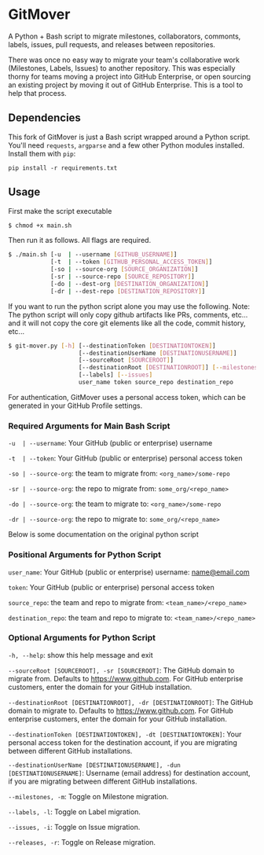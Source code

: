 # GitMover
A Python + Bash script to migrate milestones, collaborators, commonts, labels, issues, pull requests, and releases between repositories.

There was once no easy way to migrate your team's collaborative work (Milestones, Labels, Issues) to another repository. This was especially thorny for teams moving a project into GitHub Enterprise, or open sourcing an existing project by moving it out of GitHub Enterprise. This is a tool to help that process.

## Dependencies
This fork of GitMover is just a Bash script wrapped around a Python script. You'll need `requests`, `argparse` and a few
other Python modules installed. Install them with `pip`:

```
pip install -r requirements.txt
```

## Usage
First make the script executable
```bash
$ chmod +x main.sh
```
Then run it as follows. All flags are required.
```bash
$ ./main.sh [-u  | --username [GITHUB_USERNAME]]
            [-t  | --token [GITHUB_PERSONAL_ACCESS_TOKEN]]
            [-so | --source-org [SOURCE_ORGANIZATION]]
            [-sr | --source-repo [SOURCE_REPOSITORY]]
            [-do | --dest-org [DESTINATION_ORGANIZATION]]
            [-dr | --dest-repo [DESTINATION_REPOSITORY]]
```
If you want to run the python script alone you may use the following.
Note: The python script will only copy github artifacts like PRs, comments, etc... and it will not copy the core git elements like all the code, commit history, etc...
```bash
$ git-mover.py [-h] [--destinationToken [DESTINATIONTOKEN]]
                    [--destinationUserName [DESTINATIONUSERNAME]]
                    [--sourceRoot [SOURCEROOT]]
                    [--destinationRoot [DESTINATIONROOT]] [--milestones]
                    [--labels] [--issues]
                    user_name token source_repo destination_repo
```

For authentication, GitMover uses a personal access token, which can be generated in your GitHub Profile settings.

### Required Arguments for Main Bash Script
  `-u  | --username`: Your GitHub (public or enterprise) username
  
  `-t  | --token`: Your GitHub (public or enterprise) personal access token
  
  `-so | --source-org`: the team to migrate from: `<org_name>/some-repo`

  `-sr | --source-org`: the repo to migrate from: `some_org/<repo_name>`

  `-do | --source-org`: the team to migrate to: `<org_name>/some-repo`

  `-dr | --source-org`: the repo to migrate to: `some_org/<repo_name>`
  
  

Below is some documentation on the original python script
### Positional Arguments for Python Script
  `user_name`: Your GitHub (public or enterprise) username: name@email.com
  
  `token`: Your GitHub (public or enterprise) personal access token
  
  `source_repo`: the team and repo to migrate from: `<team_name>/<repo_name>`
  
  `destination_repo`: the team and repo to migrate to: `<team_name>/<repo_name>`
  
### Optional Arguments for Python Script
  `-h, --help`: show this help message and exit
  
  `--sourceRoot [SOURCEROOT], -sr [SOURCEROOT]`: The GitHub domain to migrate from. Defaults to https://www.github.com. For GitHub enterprise customers, enter the domain for your GitHub installation.
  
  `--destinationRoot [DESTINATIONROOT], -dr [DESTINATIONROOT]`: The GitHub domain to migrate to. Defaults to https://www.github.com. For GitHub enterprise customers, enter the domain for your GitHub installation.
  
  `--destinationToken [DESTINATIONTOKEN], -dt [DESTINATIONTOKEN]`: Your personal access token for the destination account, if you are migrating between different GitHub installations.
  
  `--destinationUserName [DESTINATIONUSERNAME], -dun [DESTINATIONUSERNAME]`: Username (email address) for destination account, if you are migrating between different GitHub installations.
  
  `--milestones, -m`: Toggle on Milestone migration.
  
  `--labels, -l`: Toggle on Label migration.
  
  `--issues, -i`: Toggle on Issue migration.

  `--releases, -r`: Toggle on Release migration.
